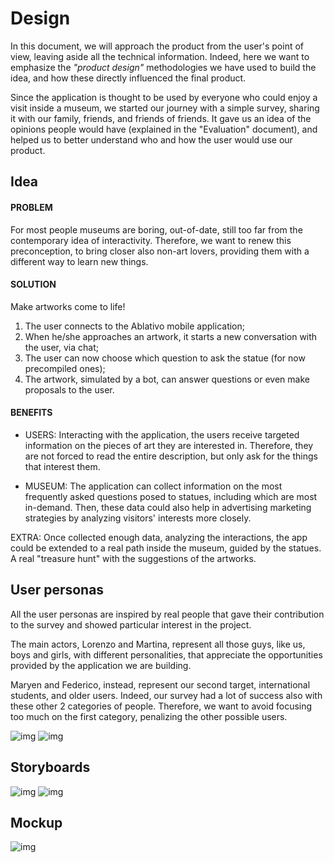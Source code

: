 # Design
In this document, we will approach the product from the user's point of view, leaving aside all the technical information. Indeed, here we want to emphasize the *"product design"* methodologies we have used to build the idea, and how these directly influenced the final product.

Since the application is thought to be used by everyone who could enjoy a visit inside a museum, we started our journey with a simple survey, sharing it with our family, friends, and friends of friends.
It gave us an idea of the opinions people would have (explained in the "Evaluation" document), and helped us to better understand who and how the user would use our product.

## Idea

#### PROBLEM
For most people museums are boring, out-of-date, still too far from the contemporary idea of interactivity. 
Therefore, we want to renew this preconception, to bring closer also non-art lovers, providing them with a different way to learn new things.

#### SOLUTION
Make artworks come to life!
1. The user connects to the Ablativo mobile application;
2. When he/she approaches an artwork, it starts a new conversation with the user, via chat;
3. The user can now choose which question to ask the statue (for now precompiled ones);
4. The artwork, simulated by a bot, can answer questions or even make proposals to the user.

#### BENEFITS
- USERS: Interacting with the application, the users receive targeted information on the pieces of art they are interested in. 
	Therefore, they are not forced to read the entire description, but only ask for the things that interest them.


- MUSEUM: The application can collect information on the most frequently asked questions posed to statues, including which are most in-demand. 
	Then, these data could also help in advertising marketing strategies by analyzing visitors' interests more closely.

EXTRA: Once collected enough data, analyzing the interactions, the app could be extended to a real path inside the museum, guided by the statues. A real "treasure hunt" with the suggestions of the artworks.

## User personas
All the user personas are inspired by real people that gave their contribution to the survey and showed particular interest in the project.

The main actors, Lorenzo and Martina, represent all those guys, like us, boys and girls, with different personalities, that appreciate the opportunities provided by the application we are building.

Maryen and Federico, instead, represent our second target, international students, and older users. Indeed, our survey had a lot of success also with these other 2 categories of people. Therefore, we want to avoid focusing too much on the first category, penalizing the other possible users.

![img](./img/main_personas.png)
![img](./img/extend_personas.png)

## Storyboards
![img](./img/storyboard_first_part.png)
![img](./img/storyboard_second_part.png)

## Mockup
![img](./img/mockup.png)

